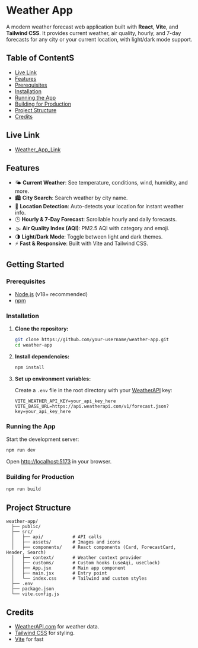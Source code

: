 # Weather App

A modern weather forecast web application built with **React**, **Vite**, and **Tailwind CSS**. It provides current weather, air quality, hourly, and 7-day forecasts for any city or your current location, with light/dark mode support.

## Table of ContentS

- [Live Link](#live-link)
- [Features](#features)
- [Prerequisites](#prerequisites)
- [Installation](#installation)
- [Running the App](#running-the-app)
- [Building for Production](#building-for-production)
- [Project Structure](#project-structure)
- [Credits](#credits)

## Live Link
- [Weather_App_Link](https://climatestat.netlify.app/)

## Features

- 🌤️ **Current Weather**: See temperature, conditions, wind, humidity, and more.
- 🏙️ **City Search**: Search weather by city name.
- 📍 **Location Detection**: Auto-detects your location for instant weather info.
- 🕒 **Hourly & 7-Day Forecast**: Scrollable hourly and daily forecasts.
- 🌫️ **Air Quality Index (AQI)**: PM2.5 AQI with category and emoji.
- 🌗 **Light/Dark Mode**: Toggle between light and dark themes.
- ⚡ **Fast & Responsive**: Built with Vite and Tailwind CSS.

## Getting Started

### Prerequisites

- [Node.js](https://nodejs.org/) (v18+ recommended)
- [npm](https://www.npmjs.com/)

### Installation

1. **Clone the repository:**
   ```sh
   git clone https://github.com/your-username/weather-app.git
   cd weather-app
   ```

2. **Install dependencies:**
   ```sh
   npm install
   ```

3. **Set up environment variables:**

   Create a `.env` file in the root directory with your [WeatherAPI](https://www.weatherapi.com/) key:
   ```
   VITE_WEATHER_API_KEY=your_api_key_here
   VITE_BASE_URL=https://api.weatherapi.com/v1/forecast.json?key=your_api_key_here
   ```

### Running the App

Start the development server:
```sh
npm run dev
```
Open [http://localhost:5173](http://localhost:5173) in your browser.

### Building for Production

```sh
npm run build
```

## Project Structure

```
weather-app/
  ├── public/
  ├── src/
  │   ├── api/           # API calls
  │   ├── assets/        # Images and icons
  │   ├── components/    # React components (Card, ForecastCard, Header, Search)
  │   ├── context/       # Weather context provider
  │   ├── customs/       # Custom hooks (useAqi, useClock)
  │   ├── App.jsx        # Main app component
  │   ├── main.jsx       # Entry point
  │   └── index.css      # Tailwind and custom styles
  ├── .env
  ├── package.json
  └── vite.config.js
```

## Credits

- [WeatherAPI.com](https://www.weatherapi.com/) for weather data.
- [Tailwind CSS](https://tailwindcss.com/) for styling.
- [Vite](https://vitejs.dev/) for fast